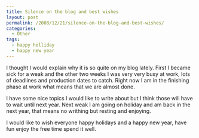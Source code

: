 ```yaml
---
title: Silence on the blog and best wishes
layout: post
permalink: /2008/12/21/silence-on-the-blog-and-best-wishes/
categories:
  - Other
tags:
  - happy holliday
  - happy new year
---
```

I thought I would explain why it is so quite on my blog lately. First I became sick for a weak and the other two weeks I was very very busy at work, lots of deadlines and production dates to catch. Right now I am in the finishing phase at work what means that we are almost done.

I have some nice topics I would like to write about but I think those will have to wait until next year. Next weak I am going on holiday and am back in the next year, that means no writhing but resting and enjoying.

I would like to wish everyone happy holidays and a happy new year, have fun enjoy the free time spend it well.